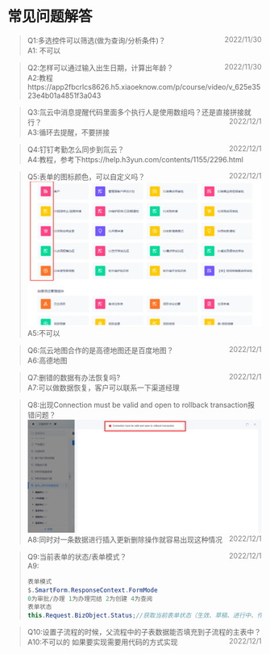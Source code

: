  <style>
.fontColor{
            color: gray ;
            }
.imgstyle{
max-width: 50%;
    max-height: 50%;
}
</style>

# 常见问题解答


>Q1:多选控件可以筛选(做为查询/分析条件)？<span class="fontColor" style="float: right;">
2022/11/30 </span></br>
>A1: 不可以

>Q2:怎样可以通过输入出生日期，计算出年龄？<span class="fontColor" style="float: right;">
2022/11/30 </span></br>
A2:教程https://app2fbcrlcs8626.h5.xiaoeknow.com/p/course/video/v_625e3523e4b01a4851f3a043 </br>

>Q3:氚云中消息提醒代码里面多个执行人是使用数组吗？还是直接拼接就行？</span><span class="fontColor" style="float: right;">
2022/12/1 </span></br>
A3:循环去提醒，不要拼接

>Q4:钉钉考勤怎么同步到氚云？<span class="fontColor" style="float: right;">
2022/12/1 </span></br>
A4:教程，参考下https://help.h3yun.com/contents/1155/2296.html

>Q5:表单的图标颜色，可以自定义吗？<span class="fontColor" style="float: right;">
2022/12/1 </span></br>
![logo](../img/faq-1.png ':size=50%')</br>
A5:不可以

>Q6:氚云地图合作的是高德地图还是百度地图？<span class="fontColor" style="float: right;">
2022/12/1 </span></br>
>A6:高德地图


>Q7:删错的数据有办法恢复吗?<span class="fontColor" style="float: right;">
> 2022/12/1 </span></br>
A7:可以做数据恢复，客户可以联系一下渠道经理

>Q8:出现Connection must be valid and open to rollback transaction报错问题？
![logo](../img/faq-2.png ':size=50%')<span class="fontColor" style="float: right;">
> 2022/12/1 </span></br>
A8:同时对一条数据进行插入更新删除操作就容易出现这种情况

> Q9:当前表单的状态/表单模式？<span class="fontColor" style="float: right;">
> 2022/12/1 </span></br>
> A9:
> ~~~cs
> 表单模式
> $.SmartForm.ResponseContext.FormMode   
>0为审批/办理 1为办理完结 2为创建 4为查阅
> 表单状态
>this.Request.BizObject.Status;//获取当前表单状态（生效、草稿、进行中、作废）
> ~~~ 


> Q10:设置子流程的时候，父流程中的子表数据能否填充到子流程的主表中？<span class="fontColor" style="float: right;">
> 2022/12/1 </span></br>
> A10:不可以的  如果要实现需要用代码的方式实现